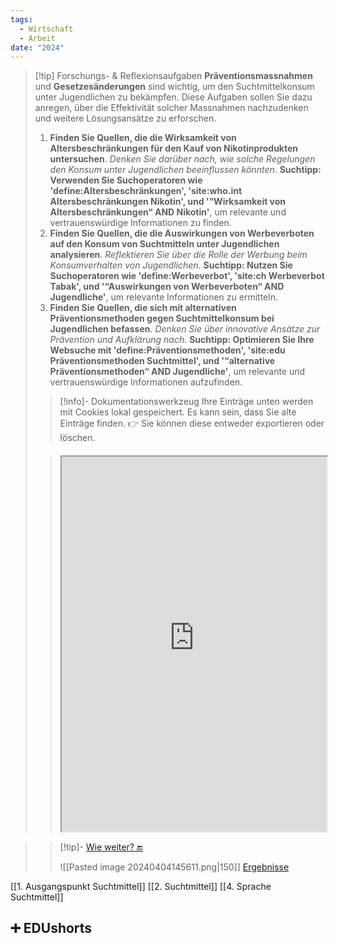 ```yaml
---
tags:
  - Wirtschaft
  - Arbeit
date: "2024"
---
```

>[!tip] Forschungs- & Reflexionsaufgaben
>**Präventionsmassnahmen** und **Gesetzesänderungen** sind wichtig, um den Suchtmittelkonsum unter Jugendlichen zu bekämpfen. Diese Aufgaben sollen Sie dazu anregen, über die Effektivität solcher Massnahmen nachzudenken und weitere Lösungsansätze zu erforschen.
>1. **Finden Sie Quellen, die die Wirksamkeit von Altersbeschränkungen für den Kauf von Nikotinprodukten untersuchen**. *Denken Sie darüber nach, wie solche Regelungen den Konsum unter Jugendlichen beeinflussen könnten*.
>**Suchtipp: Verwenden Sie Suchoperatoren wie 'define:Altersbeschränkungen', 'site:who.int Altersbeschränkungen Nikotin', und '“Wirksamkeit von Altersbeschränkungen“ AND Nikotin'**, um relevante und vertrauenswürdige Informationen zu finden.
>2. **Finden Sie Quellen, die die Auswirkungen von Werbeverboten auf den Konsum von Suchtmitteln unter Jugendlichen analysieren**. *Reflektieren Sie über die Rolle der Werbung beim Konsumverhalten von Jugendlichen*.
>**Suchtipp: Nutzen Sie Suchoperatoren wie 'define:Werbeverbot', 'site:ch Werbeverbot Tabak', und '“Auswirkungen von Werbeverboten“ AND Jugendliche'**, um relevante Informationen zu ermitteln.
>3. **Finden Sie Quellen, die sich mit alternativen Präventionsmethoden gegen Suchtmittelkonsum bei Jugendlichen befassen**. *Denken Sie über innovative Ansätze zur Prävention und Aufklärung nach*.
>**Suchtipp: Optimieren Sie Ihre Websuche mit 'define:Präventionsmethoden', 'site:edu Präventionsmethoden Suchtmittel', und '“alternative Präventionsmethoden“ AND Jugendliche'**, um relevante und vertrauenswürdige Informationen aufzufinden.
>   
>>[!info]- Dokumentationswerkzeug 
>Ihre Einträge unten werden mit Cookies lokal gespeichert. Es kann sein, dass Sie alte Einträge finden. 
>>👉 Sie können diese entweder exportieren oder löschen.
>####
>><iframe width="100%" height="600" src="https://app.Lumi.education/run/nYkJQz" allowfullscreen allow="geolocation *; autoplay; encrypted-media"></iframe>


>>[!tip]-  [Wie weiter? 🔚](https://www.menti.com/al7fgwfgvvmg)
>>
>>![[Pasted image 20240404145611.png|150]]
>>[Ergebnisse](https://www.mentimeter.com/app/presentation/al3nxdpj5av8ewkpbgk6yq6fua3b9mhd)






[[1. Ausgangspunkt Suchtmittel]]
[[2. Suchtmittel]]
[[4. Sprache Suchtmittel]]

## ➕ EDUshorts
